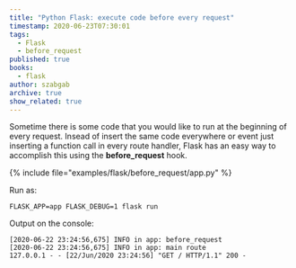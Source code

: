 ```yaml
---
title: "Python Flask: execute code before every request"
timestamp: 2020-06-23T07:30:01
tags:
  - Flask
  - before_request
published: true
books:
  - flask
author: szabgab
archive: true
show_related: true
---
```



Sometime there is some code that you would like to run at the beginning of every request. Insead of insert the same code everywhere or
event just inserting a function call in every route handler, Flask has an easy way to accomplish this using the <b>before_request</b> hook.


{% include file="examples/flask/before_request/app.py" %}

Run as:

```
FLASK_APP=app FLASK_DEBUG=1 flask run
```


Output on the console:

```
[2020-06-22 23:24:56,675] INFO in app: before_request
[2020-06-22 23:24:56,675] INFO in app: main route
127.0.0.1 - - [22/Jun/2020 23:24:56] "GET / HTTP/1.1" 200 -
```
